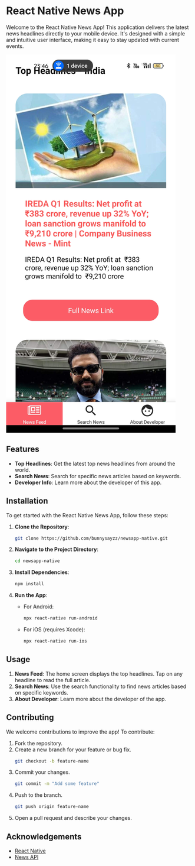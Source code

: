 
# React Native News App

Welcome to the React Native News App! This application delivers the latest news headlines directly to your mobile device. It's designed with a simple and intuitive user interface, making it easy to stay updated with current events.

![Screenshot](./scr.jpg)

## Features

- **Top Headlines**: Get the latest top news headlines from around the world.
- **Search News**: Search for specific news articles based on keywords.
- **Developer Info**: Learn more about the developer of this app.

## Installation

To get started with the React Native News App, follow these steps:

1. **Clone the Repository**:
    ```bash
    git clone https://github.com/bunnysayzz/newsapp-native.git
    ```

2. **Navigate to the Project Directory**:
    ```bash
    cd newsapp-native
    ```

3. **Install Dependencies**:
    ```bash
    npm install
    ```

4. **Run the App**:
    - For Android:
      ```bash
      npx react-native run-android
      ```
    - For iOS (requires Xcode):
      ```bash
      npx react-native run-ios
      ```

## Usage

1. **News Feed**: The home screen displays the top headlines. Tap on any headline to read the full article.
2. **Search News**: Use the search functionality to find news articles based on specific keywords.
3. **About Developer**: Learn more about the developer of the app.

## Contributing

We welcome contributions to improve the app! To contribute:

1. Fork the repository.
2. Create a new branch for your feature or bug fix.
    ```bash
    git checkout -b feature-name
    ```
3. Commit your changes.
    ```bash
    git commit -m "Add some feature"
    ```
4. Push to the branch.
    ```bash
    git push origin feature-name
    ```
5. Open a pull request and describe your changes.



## Acknowledgements

- [React Native](https://reactnative.dev/)
- [News API](https://newsapi.org/)
